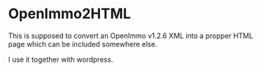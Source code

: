 # OpenImmo2HTML 

This is supposed to convert an OpenImmo v1.2.6 XML into a propper HTML page which can be included somewhere else.

I use it together with wordpress.
